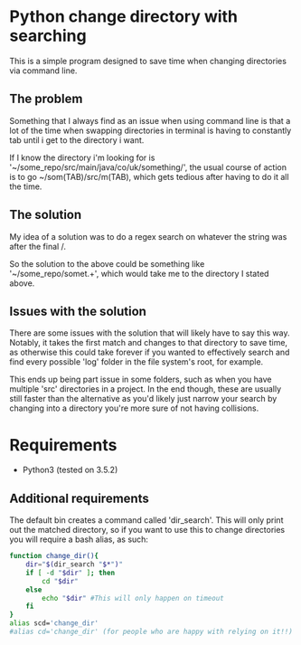 # Python change directory with searching

This is a simple program designed to save time when changing directories via command line.

## The problem

Something that I always find as an issue when using command line is that a lot of the time when swapping directories in terminal is having to constantly tab until i get to the directory i want.

If I know the directory i'm looking for is '~/some_repo/src/main/java/co/uk/something/', the usual course of action is to go ~/som(TAB)/src/m(TAB), which gets tedious after having to do it all the time.

## The solution

My idea of a solution was to do a regex search on whatever the string was after the final /.

So the solution to the above could be something like '~/some_repo/somet.+', which would take me to the directory I stated above.

## Issues with the solution

There are some issues with the solution that will likely have to say this way. Notably, it takes the first match and changes to that directory to save time, as otherwise this could take forever if you wanted to effectively search and find every possible 'log' folder in the file system's root, for example.

This ends up being part issue in some folders, such as when you have multiple 'src' directories in a project. In the end though, these are usually still faster than the alternative as you'd likely just narrow your search by changing into a directory you're more sure of not having collisions.

# Requirements

* Python3 (tested on 3.5.2)

## Additional requirements

The default bin creates a command called 'dir_search'. This will only print out the matched directory, so if you want to use this to change directories you will require a bash alias, as such:

```bash
function change_dir(){
    dir="$(dir_search "$*")"
    if [ -d "$dir" ]; then
        cd "$dir"
    else
        echo "$dir" #This will only happen on timeout
    fi
}
alias scd='change_dir'
#alias cd='change_dir' (for people who are happy with relying on it!!)
```


